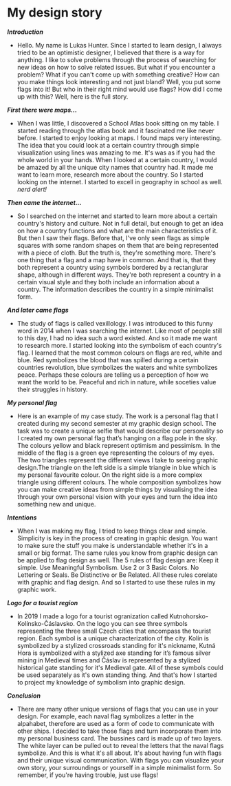 
# My design story

***Introduction***

* Hello. My name is Lukas Hunter. Since I started to learn design, I always tried to be an optimistic designer, I believed that there is a way for anything. I like to solve problems through the process of searching for new ideas on how to solve related issues. But what if you encounter a problem? What if you can't come up with something creative? How can you make things look interesting and not just bland? Well, you put some flags into it! But who in their right mind would use flags? How did I come up with this? Well, here is the full story.

***First there were maps...***

* When I was little, I discovered a School Atlas book sitting on my table. I started reading through the atlas book and it fascinated me like never before. I started to enjoy looking at maps. I found maps very interesting. The idea that you could look at a certain country through simple visualization using lines was amazing to me. It's was as if you had the whole world in your hands. When I looked at a certain country, I would be amazed by all the unique city names that country had. It made me want to learn more, research more about the country. So I started looking on the internet. I started to excell in geography in school as well. *nerd alert!* 

***Then came the internet...***

* So I searched on the internet and started to learn more about a certain country's history and culture. Not in full detail, but enough to get an idea on how a country functions and what are the main characteristics of it. But then I saw their flags. Before that, I've only seen flags as simple squares with some random shapes on them that are being represented with a piece of cloth. But the truth is, they're something more. There's one thing that a flag and a map have in common. And that is, that they both represent a country using symbols bordered by a rectanglurar shape, although in different ways. They're both represent a country in a certain visual style and they both include an information about a country. The information describes the country in a simple minimalist form. 

***And later came flags***

* The study of flags is called vexillology. I was introduced to this funny word in 2014 when I was searching the internet. Like most of people still to this day, I had no idea such a word existed. And so it made me want to research more. I started looking into the symbolism of each country's flag. I learned that the most common colours on flags are red, white and blue. Red symbolizes the blood that was spilled during a certain countries revolution, blue symbolizes the waters and white symbolizes peace. Perhaps these colours are telling us a perception of how we want the world to be. Peaceful and rich in nature, while soceties value their struggles in history. 

***My personal flag***

* Here is an example of my case study. The work is a personal flag that I created during my second semester at my graphic design school. The task was to create a unique selfie that would describe our personality so I created my own personal flag that’s hanging on a flag pole in the sky. The colours yellow and black represent optimism and pessimism. In the middle of the flag is a green eye representing the colours of my eyes. The two triangles represent the different views I take to seeing graphic design.The triangle on the left side is a simple triangle in blue which is my personal favourite colour. On the right side is a more complex triangle using different colours. The whole composition symbolizes how you can make creative ideas from simple things by visualising the idea through your own personal vision with your eyes and turn the idea into something new and unique.

***Intentions***

* When I was making my flag, I tried to keep things clear and simple. Simplicity is key in the process of creating in graphic design. You want to make sure the stuff you make is understandable whether it's in a small or big format. The same rules you know from graphic design can be applied to flag design as well. The 5 rules of flag design are: Keep it simple. Use Meaningful Symbolism. Use 2 or 3 Basic Colors. No Lettering or Seals. Be Distinctive or Be Related. All these rules corelate with graphic and flag design. And so I started to use these rules in my graphic work. 

***Logo for a tourist region***

* In 2019 I made a logo for a tourist ogranization called Kutnohorsko-Kolínsko-Čáslavsko. On the logo you can see three symbols representing the three small Czech cities that encompass the tourist region. Each symbol is a unique characterization of the city. Kolín is symbolized by a stylized crossroads standing for it's nickname, Kutná Hora is symbolized with a stylized axe standing for it’s famous silver mining in Medieval times and Čáslav is represented by a stylized historical gate standing for it's Medieval gate. All of these symbols could be used separately as it's own standing thing. And that's how I started to project my knowledge of symbolism into graphic design. 

***Conclusion***

* There are many other unique versions of flags that you can use in your design. For example,  each naval flag symbolizes a letter in the alpahabet, therefore are used as a form of code to communicate with other ships. I decided to take those flags and turn incorporate them into my personal business card. The bussines card is made up of two layers. The white layer can be pulled out to reveal the letters that the naval flags symbolize. And this is what it's all about. It's about having fun with flags and their unique visual communication. With flags you can visualize your own story, your surroundings or yourself in a simple minimalist form. So remember, if you're having trouble, just use flags! 






